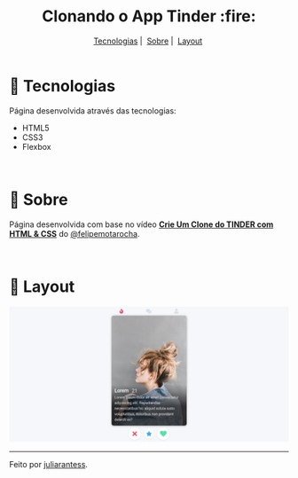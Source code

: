 <h1 align="center">Clonando o App Tinder :fire: </h1> 

<div id="menu" align="center">
    <a href="#pushpin-tecnologias">Tecnologias</a>&nbsp;|&nbsp;
    <a href="#pushpin-sobre">Sobre</a>&nbsp;|&nbsp;
    <a href="#pushpin-layout">Layout</a>&nbsp;
    <br>
    <br>
</div>

# :pushpin: Tecnologias
Página desenvolvida através das tecnologias:
- HTML5
- CSS3
- Flexbox

<br>

# :pushpin: Sobre
Página desenvolvida com base no vídeo <strong><a href="https://www.youtube.com/watch?v=bLNar9fmtqk&ab_channel=FelipeRocha%E2%80%A2dicasparadevs" target="_blank">Crie Um Clone do TINDER com HTML & CSS</a></strong> do <a href="https://github.com/felipemotarocha" target="_blank">@felipemotarocha</a>.

<br>

# :pushpin: Layout
<img src="./assets/img/screenshot.png">

<hr>
Feito por <a href="https://github.com/juliarantess" target="_blank">juliarantess</a>.


